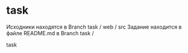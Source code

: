 task
====
Исходники находятся в Branch task / web / src 
Задание находится в файле README.md в Branch task /  

task
